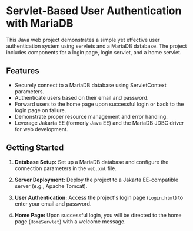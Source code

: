 # Servlet-Based User Authentication with MariaDB

This Java web project demonstrates a simple yet effective user authentication system using servlets and a MariaDB database. The project includes components for a login page, login servlet, and a home servlet.

## Features

- Securely connect to a MariaDB database using ServletContext parameters.
- Authenticate users based on their email and password.
- Forward users to the home page upon successful login or back to the login page on failure.
- Demonstrate proper resource management and error handling.
- Leverage Jakarta EE (formerly Java EE) and the MariaDB JDBC driver for web development.

## Getting Started

1. **Database Setup:** Set up a MariaDB database and configure the connection parameters in the `web.xml` file.

2. **Server Deployment:** Deploy the project to a Jakarta EE-compatible server (e.g., Apache Tomcat).

3. **User Authentication:** Access the project's login page (`Login.html`) to enter your email and password.

4. **Home Page:** Upon successful login, you will be directed to the home page (`HomeServlet`) with a welcome message.




